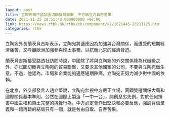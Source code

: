 ```yaml
---
layout: post
title: 立陶宛稱中國試圖切斷貿易聯繫　中方稱立方自吞苦果
date: 2021-11-25 18:51:48.000000000 +08:00
link: https://news.rthk.hk/rthk/ch/component/k2/1621445-20211125.htm
categories: rthk
---
```


立陶宛外長蘭茨貝吉斯表示，立陶宛將適應因為加強與台灣關係，而遭受的短期經濟痛苦，又呼籲歐洲加強參與印太事務，以抗衡北京的經濟脅迫。

蘭茨貝吉斯接受路透社訪問時說，中國除了將與立陶宛的外交關係降為代辦級之外，亦試圖切斷與立陶宛的貿易聯繫，又要求其他國家的公司，不要與立陶宛做生意。不過，他認為，市場和企業能夠適應短期陣痛，立陶宛正努力減少對中國的依賴。

在北京，外交部發言人趙立堅說，立陶宛無視中方嚴正立場，罔顧雙邊關係大局和國際關係基本準則，公然在國際上製造「一中一台」，開創惡劣先例，對於任何損害中國主權和領土完整的挑釁行為，中方必定會作出堅決和必要反應，強調背信棄義和一錯再錯的結局只有一個，就是咎由自取、自吞苦果。
